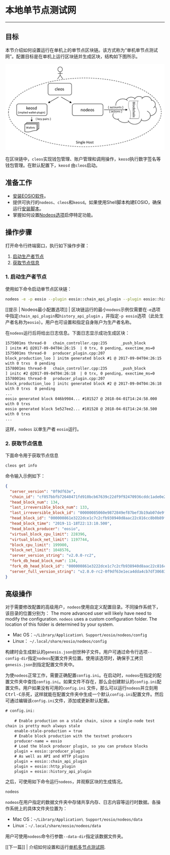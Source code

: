 # 本地单节点测试网
---

## 目标

本节介绍如何设置运行在单机上的单节点区块链。该方式称为“单机单节点测试网”。配置目标是在单机上运行区块链并生成区块，结构如下图所示。


![Single host single node testnet](single-host-single-node-testnet.png)

在区块链中，`cleos`实现钱包管理、账户管理和调用操作，`keosd`执行数字签名等钱包管理。在默认配置下，`keosd` 由`cleos`启动。

## 准备工作

* [安装EOSIO软件](../../../00_install/index.md)。
* 提供可执行的`nodeos`、`cleos`和`keosd`。如果使用Shell脚本构建EOSIO，确保运行[安装脚本](../../../00_install/01_build-from-source/01_shell-scripts/03_install-eosio-binaries.md)。
* 掌握如何设置[Nodeos选项](../../02_usage/00_nodeos-options.md)启停特定功能。

## 操作步骤

打开命令行终端窗口，执行如下操作步骤：

1. [启动生产者节点](#1-start-the-producer-node)
2. [获取节点信息](#2-get-node-info)

<span id="1-start-the-producer-node"></span>
### 1. 启动生产者节点

使用如下命令启动单节点区块链：


```sh
nodeos -e -p eosio --plugin eosio::chain_api_plugin --plugin eosio::history_api_plugin
```

[[提示 | Nodeos最小配置选项]]
| 区块链运行的最小`nodeos`示例仅需要在`-e`选项中指定`chain_api_plugin`和`history_api_plugin` ，并指定`-p eosio`选项（此处生产者名称为`eosio`）。用户也可设置和指定自身账户为生产者名称。

在`nodeos`运行后将给出日志信息。下面日志显示成功生成区块：


```console
1575001ms thread-0   chain_controller.cpp:235      _push_block          ] initm #1 @2017-09-04T04:26:15  | 0 trx, 0 pending, exectime_ms=0
1575001ms thread-0   producer_plugin.cpp:207       block_production_loo ] initm generated block #1 @ 2017-09-04T04:26:15 with 0 trxs  0 pending
1578001ms thread-0   chain_controller.cpp:235      _push_block          ] initc #2 @2017-09-04T04:26:18  | 0 trx, 0 pending, exectime_ms=0
1578001ms thread-0   producer_plugin.cpp:207       block_production_loo ] initc generated block #2 @ 2017-09-04T04:26:18 with 0 trxs  0 pending
...
eosio generated block 046b9984... #101527 @ 2018-04-01T14:24:58.000 with 0 trxs
eosio generated block 5e527ee2... #101528 @ 2018-04-01T14:24:58.500 with 0 trxs
...
```

这样，`nodeos` 以单生产者 `eosio`运行。

<span id="2-get-node-info"></span>
### 2. 获取节点信息

下面命令用于获取节点信息

```sh
cleos get info
```

命令输入示例如下：

```json
{
  "server_version": "0f9df63e",
  "chain_id": "cf057bbfb72640471fd910bcb67639c22df9f92470936cddc1ade0e2f2e7dc4f",
  "head_block_num": 134,
  "last_irreversible_block_num": 133,
  "last_irreversible_block_id": "00000085060e9872849ef87bef3b19ab07de9faaed71154510c7f0aeeaddae2c",
  "head_block_id": "000000861e3222dce1c7c2cfb938940d8aac22c816cc8b0b89f6bf65a8ad5bdc",
  "head_block_time": "2019-11-18T22:13:10.500",
  "head_block_producer": "eosio",
  "virtual_block_cpu_limit": 228396,
  "virtual_block_net_limit": 1197744,
  "block_cpu_limit": 199900,
  "block_net_limit": 1048576,
  "server_version_string": "v2.0.0-rc2",
  "fork_db_head_block_num": 134,
  "fork_db_head_block_id": "000000861e3222dce1c7c2cfb938940d8aac22c816cc8b0b89f6bf65a8ad5bdc",
  "server_full_version_string": "v2.0.0-rc2-0f9df63e1eca4dda4cb7df30683f4a1220599444"
}
```

## 高级操作

对于需要修改配置的高级用户，`nodeos`使用自定义配置目录。不同操作系统下，该目录的位置分别为：
The more advanced user will likely have need to modify the configuration.  `nodeos` uses a custom configuration folder.  The location of this folder is determined by your system.

* Mac OS：`~/Library/Application\ Support/eosio/nodeos/config`
* Linux： `~/.local/share/eosio/nodeos/config`

构建时会生成默认的`genesis.json`创世种子文件。用户可通过命令行选项`--config-dir`指定`nodeos`配置文件夹位置。使用该选项时，确保手工拷贝`genesis.json`到指定配置文件夹中。

 
为使`nodeos`正常工作，需要正确配置`config.ini`。在启动时，`nodeos`在指定的配置文件夹中查找`config.ini`。如果文件不存在，那么会创建默认的`config.ini`配置文件。用户如果没有可用的`config.ini` 文件，那么可以运行`nodeos`并立刻用<kbd>Ctrl-C</kbd>杀死，这样就能在配置文件夹中生成一个默认`config.ini`配置文件。然后可通过编辑该`config.ini`文件，添加或更新默认配置。

```console
# config.ini:

    # Enable production on a stale chain, since a single-node test chain is pretty much always stale
    enable-stale-production = true
    # Enable block production with the testnet producers
    producer-name = eosio
    # Load the block producer plugin, so you can produce blocks
    plugin = eosio::producer_plugin
    # As well as API and HTTP plugins
    plugin = eosio::chain_api_plugin
    plugin = eosio::http_plugin
    plugin = eosio::history_api_plugin
```

之后，可使用如下命令运行`nodeos`，并观察区块的生成情况。

```sh
nodeos
```

`nodeos`在用户指定的数据文件夹中存储共享内存、日志内容等运行时数据。各操作系统上的具体文件夹位置为：

* Mac OS：`~/Library/Application\ Support/eosio/nodeos/data`
* Linux：`~/.local/share/eosio/nodeos/data`
 
用户可使用`nodeos`命令行参数`--data-dir`指定该数据文件夹。

[[下一篇]]
| 介绍如何设置和运行[单机多节点测试网](01_local-multi-node-testnet.md).
